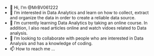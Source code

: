 - 👋 Hi, I’m @MrBV061222
- 👀 I’m interested in Data Analytics and learn on how to collect, extract and organize the data in order to create a reliable data source.
- 🌱 I’m currently learning Data Analytics by taking an online course. In addition, I also read articles online and watch vidoes related to Data analysis.
- 💞️ I’m looking to collaborate with people who are interested in Data Analysis and has a knowledge of coding.
- 📫 How to reach me ...

<!---
MrBV061222/MrBV061222 is a ✨ special ✨ repository because its `README.md` (this file) appears on your GitHub profile.
You can click the Preview link to take a look at your changes.
--->
